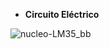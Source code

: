 * **Circuito Eléctrico**

![nucleo-LM35_bb](https://user-images.githubusercontent.com/111470363/215445319-b7e2fda1-21aa-4d2d-b6fb-e467b6a355a2.jpg)
